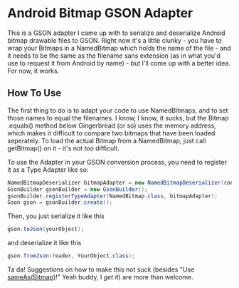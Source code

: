 # Android Bitmap GSON Adapter #

This is a GSON adapter I came up with to serialize and deserialize Android bitmap drawable files to GSON. Right now it's a little clunky - you have to wrap your Bitmaps in a NamedBitmap which holds the name of the file - and it needs to be the same as the filename sans extension (as in what you'd use to request it from Android by name) - but I'll come up with a better idea. For now, it works.

## How To Use ##

The first thing to do is to adapt your code to use NamedBitmaps, and to set those names to equal the filenames. I know, I know, it sucks,
but the Bitmap .equals() method below Gingerbread (or so) uses the memory address, which makes it difficult to compare two bitmaps that have been loaded seperately. To load the actual Bitmap from a NamedBitmap, just call getBitmap() on it - it's not *too* difficult.

To use the Adapter in your GSON conversion process, you need to register it as a Type Adapter like so:

```java
NamedBitmapDeserializer bitmapAdapter = new NamedBitmapDeserializer(context);
GsonBuilder gsonBuilder = new GsonBuilder();
gsonBuilder.registerTypeAdapter(NamedBitmap.class, bitmapAdapter);
Gson gson = gsonBuilder.create();
```

Then, you just serialize it like this

```java
gson.toJson(yourObject);
```

and deserialize it like this

```java
gson.fromJson(reader, YourObject.class);
```

Ta da! Suggestions on how to make this not suck (besides "Use [sameAs(Bitmap)](http://developer.android.com/reference/android/graphics/Bitmap.html#sameAs%28android.graphics.Bitmap%29)!" Yeah buddy, I *get it*) are more than welcome.
